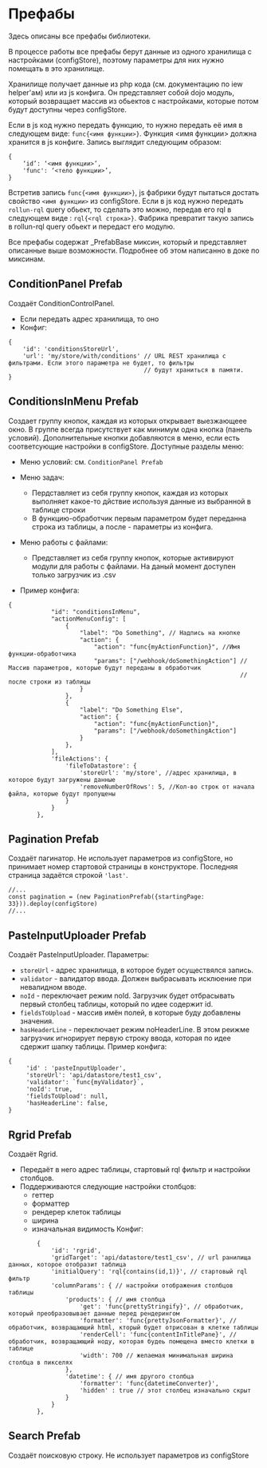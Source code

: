 # Префабы

Здесь описаны все префабы библиотеки.

В процессе работы все префабы берут данные из одного хранилища с настройками
(configStore), поэтому параметры для них нужно помещать в это хранилище.

Хранилище получает данные из php кода (см. документацию по iew helper'ам)
или из js конфига. Он представляет собой dojo модуль, который возвращает массив
из обьектов с настройками, которые потом будут доступны через configStore.

Если в  js код нужно передать функцию, то нужно передать её имя в следующем виде:
`func{<имя функции>}`. Функция <имя функции> должна хранится в js конфиге.
Запись выглядит следующим образом:
```
{
    ‘id’: ‘<имя функции>’,
    'func': ‘<тело функции>’,
}
```
Встретив запись `func{<имя функции>}`, js фабрики будут пытаться достать свойство
`<имя функции>` из configStore.
Если в  js код нужно передать `rollun-rql` query обьект, то сделать это можно,
передав его rql в следующем виде : `rql{<rql строка>}`. Фабрика превратит такую
запись в rollun-rql query обьект и передаст его модулю.

Все префабы содержат _PrefabBase миксин, который и представляет описанные выше
возможности. Подробнее об этом написанно в доке по миксинам.

## ConditionPanel Prefab
Создаёт ConditionControlPanel.
* Если передать адрес хранилища, то оно
* Конфиг:
```
{
 	'id': 'conditionsStoreUrl',
 	'url': 'my/store/with/conditions' // URL REST хранилища с фильтрами. Если этого параметра не будет, то фильтры
                                      // будут храниться в памяти.
}
```

## ConditionsInMenu Prefab
Создает группу кнопок, каждая из которых открывает выезжающеее окно. В группе
всегда присутствует как минимум одна кнопка (панель условий). Дополнительные
кнопки добавляются в меню, если есть соответсующие настройки в configStore.
Доступные разделы меню:
* Меню условий: см. `ConditionPanel Prefab`
* Меню задач:
    * Пердставляет из себя группу кнопок, каждая из которых выполняет
    какое-то дйствие используя данные из выбранной в таблице строки
    * В функцию-обработчик первым параметром будет переданна строка из таблицы,
    а после - параметры из конфига.
* Меню работы с файлами:
    * Представляет из себя группу кнопок, которые активируют модули для
    работы с файлами. На даный момент доступен только загрузчик из .csv

* Пример конфига:
```
{
			"id": "conditionsInMenu",
			"actionMenuConfig": [
				{
					"label": "Do Something", // Надпись на кнопке
					"action": {
						"action": "func{myActionFunction}", //Имя функции-обработчика
						"params": ["/webhook/doSomethingAction"] //Массив параметров, которые будут переданы в обработчик
	                                                             //после строки из таблицы
					}
				},
				{
					"label": "Do Something Else",
					"action": {
						"action": "func{myActionFunction}",
						"params": ["/webhook/doSomethingAction"]
					}
				},
			],
			'fileActions': {
				'fileToDatastore': {
					'storeUrl': 'my/store', //адрес хранилища, в которое будут загружены данные
					'removeNumberOfRows': 5, //Кол-во строк от начала файла, которые будут пропущены
				}
			}
		},
```

## Pagination Prefab
Создаёт пагинатор. Не использует параметров из configStore, но принимает
номер стартовой страницы в конструкторе. Последняя страница
задаётся строкой `'last'`.
```
//...
const pagination = (new PaginationPrefab({startingPage: 33})).deploy(configStore)
//...
```
## PasteInputUploader Prefab
Создаёт PasteInputUploader. Параметры:
* `storeUrl` - адрес хранилища, в которое будет осуществялся запись.
* `validator` - валидатор ввода. Должен выбрасывать исклюение при невалидном вводе.
* `noId` - переключает режим noId. Загрузчик будет отбрасывать
    первый столбец таблицы, который по идее содержит id.
* `fieldsToUpload` - массив имён полей, в которые буду добавлены значения.
* `hasHeaderLine` - переключает режим noHeaderLine. В этом реижме загрузчик
    игнорирует первую строку ввода, которая по идее сдержит шапку таблицы.
Пример конфига:
```
{
	 'id' : 'pasteInputUploader',
	 'storeUrl': 'api/datastore/test1_csv',
	 'validator': `func{myValidator}`,
	 'noId': true,
	 'fieldsToUpload': null,
	 'hasHeaderLine': false,
}
```
## Rgrid Prefab
Создаёт Rgrid.
* Передаёт в него адрес таблицы, стартовый rql фильтр и настройки столбцов.
* Поддерживаются следующие настройки столбцов:
    * геттер
    * форматтер
    * рендерер клеток таблицы
    * ширина
    * изначальная видимость
Конфиг:
```
		{
			'id': 'rgrid',
			'gridTarget': 'api/datastore/test1_csv', // url ранилища данных, которое отобразит таблица
			'initialQuery': 'rql{contains(id,1)}', // стартовый rql фильтр
			'columnParams': { // настройки отображения столбцов таблицы
				'products': { // имя столбца
					'get': 'func{prettyStringify}', // обработчик, который преобразовывает данные перед рендерингом
					'formatter': 'func{prettyJsonFormatter}', // обработчик, возвращающий html, кторый будет отрисован в клетке таблицы
					'renderCell': 'func{contentInTitlePane}', // обработчик, возвращающий ноду, которая будеь помещена вместо клетки в таблице
					'width': 700 // желаемая минимальная ширина столбца в пикселях
				},
				'datetime': { // имя другого столбца
					'formatter': 'func{datetimeConverter}',
					'hidden' : true // этот столбец изначально скрыт
				}
			}
		},
```
## Search Prefab
Создаёт поисковую строку. Не использует параметров из configStore